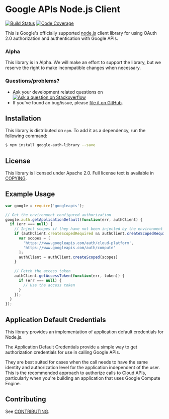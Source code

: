 # Google APIs Node.js Client

[![Build Status][travisimg]][travis]
[![Code Coverage][coverallsimg]][coveralls]

This is Google's officially supported [node.js][node] client library for using
OAuth 2.0 authorization and authentication with Google APIs.

### Alpha

This library is in Alpha. We will make an effort to support the library, but we reserve the right to make incompatible changes when necessary.

### Questions/problems?

* Ask your development related questions on [![Ask a question on Stackoverflow][overflowimg]][stackoverflow]
* If you've found an bug/issue, please [file it on GitHub][bugs].

## Installation

This library is distributed on `npm`. To add it as a dependency,
run the following command:

``` sh
$ npm install google-auth-library --save
```

## License

This library is licensed under Apache 2.0. Full license text is
available in [COPYING][copying].

## Example Usage

``` js
var google = require('googleapis');

// Get the environment configured authorization
google.auth.getApplicationDefault(function(err, authClient) {
  if (err === null) {
    // Inject scopes if they have not been injected by the environment
    if (authClient.createScopedRequired && authClient.createScopedRequired()) {
      var scopes = [
        'https://www.googleapis.com/auth/cloud-platform',
        'https://www.googleapis.com/auth/compute'
      ];
      authClient = authClient.createScoped(scopes)
    }
    
    // Fetch the access token
    authClient.getAccessToken(function(err, token)) {
      if (err === null) {
        // Use the access token
      }
    });
  }    
});
```

## Application Default Credentials
This library provides an implementation of application default credentials for Node.js.

The Application Default Credentials provide a simple way to get authorization credentials for use
in calling Google APIs.

They are best suited for cases when the call needs to have the same identity and authorization
level for the application independent of the user. This is the recommended approach to authorize
calls to Cloud APIs, particularly when you're building an application that uses Google Compute 
Engine.

## Contributing

See [CONTRIBUTING][contributing].

[travisimg]: https://api.travis-ci.org/google/google-auth-library-nodejs.svg
[bugs]: https://github.com/google/google-auth-library-nodejs/issues
[node]: http://nodejs.org/
[travis]: https://travis-ci.org/google/google-auth-library-nodejs
[stackoverflow]: http://stackoverflow.com/questions/tagged/google-auth-library-nodejs
[apiexplorer]: https://developers.google.com/apis-explorer
[urlshort]: https://developers.google.com/url-shortener/
[usingkeys]: https://developers.google.com/console/help/#UsingKeys
[contributing]: https://github.com/google/google-auth-library-nodejs/tree/master/CONTRIBUTING.md
[copying]: https://github.com/google/google-auth-library-nodejs/tree/master/COPYING
[authdocs]: https://developers.google.com/accounts/docs/OAuth2Login
[request]: https://github.com/mikeal/request
[requestopts]: https://github.com/mikeal/request#requestoptions-callback
[stream]: http://nodejs.org/api/stream.html#stream_class_stream_readable
[stability]: http://nodejs.org/api/stream.html#stream_stream
[overflowimg]: https://googledrive.com/host/0ByfSjdPVs9MZbkhjeUhMYzRTeEE/stackoveflow-tag.png
[devconsole]: https://console.developer.google.com
[oauth]: https://developers.google.com/accounts/docs/OAuth2
[options]: https://github.com/google/google-auth-library-nodejs/tree/master#options
[gcloud]: https://github.com/GoogleCloudPlatform/gcloud-node
[cloudplatform]: https://developers.google.com/cloud/
[coveralls]: https://coveralls.io/r/google/google-auth-library-nodejs?branch=master
[coverallsimg]: https://img.shields.io/coveralls/google/google-auth-library-nodejs.svg
